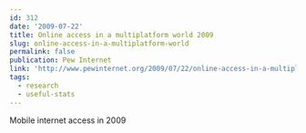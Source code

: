 ```yaml
---
id: 312
date: '2009-07-22'
title: Online access in a multiplatform world 2009
slug: online-access-in-a-multiplatform-world
permalink: false
publication: Pew Internet
link: 'http://www.pewinternet.org/2009/07/22/online-access-in-a-multiplatform-world/'
tags:
  - research
  - useful-stats
---
```

Mobile internet access in 2009

